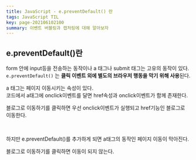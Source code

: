 ```yaml
---
title: JavaScript - e.preventDefault() 란
tags: JavaScript TIL
key: page-202106102100
summary: 이벤트 버블링과 캡처링에 대해 알아보자
---
```


## e.preventDefault()란

form 안에 input등을 전송하는 동작이나 a 태그나 submit 태그는 고유의 동작이 있다.  
`e.preventDefault()` 는 **클릭 이벤트 외에 별도의 브라우저 행동을 막기 위해 사용**된다.

a 태그는 페이지 이동시키는 속성이 있다.  
코드에서 a태그에 onclick이벤트를 달면 href속성과 onclick이벤트가 함께 존재한다.

<script async src="//jsfiddle.net/hhyemi/4ru9sp31/19/embed/js,html,result/"></script>

블로그로 이동하기를 클릭하면 우선 onclick이벤트가 실행되고 href기능인 블로그로 이동한다.

<br/>

하지만 e.preventDefault()를 추가하게 되면 a태그의 동작인 페이지 이동이 막아진다.

<script async src="//jsfiddle.net/hhyemi/4ru9sp31/20/embed/js,html,result/"></script>

블로그로 이동하기를 클릭하면 이동이 되지 않는다.

<br/><br/>
